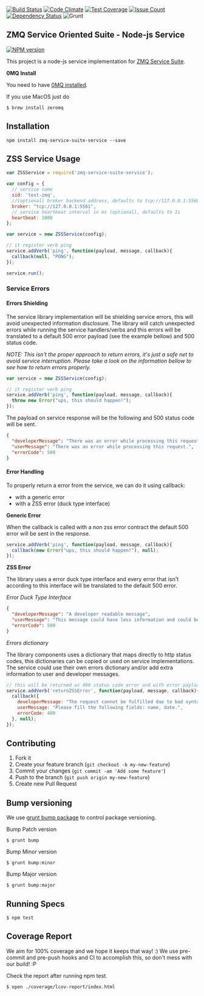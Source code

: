 [![Build Status](https://travis-ci.org/micro-toolkit/zmq-service-suite-service-js.svg?branch=master)](https://travis-ci.org/micro-toolkit/zmq-service-suite-service-js)
[![Code Climate](https://codeclimate.com/github/micro-toolkit/zmq-service-suite-service-js/badges/gpa.svg)](https://codeclimate.com/github/micro-toolkit/zmq-service-suite-service-js)
[![Test Coverage](https://codeclimate.com/github/micro-toolkit/zmq-service-suite-service-js/badges/coverage.svg)](https://codeclimate.com/github/micro-toolkit/zmq-service-suite-service-js/coverage)
[![Issue Count](https://codeclimate.com/github/micro-toolkit/zmq-service-suite-service-js/badges/issue_count.svg)](https://codeclimate.com/github/micro-toolkit/zmq-service-suite-service-js)
[![Dependency Status](https://gemnasium.com/micro-toolkit/zmq-service-suite-service-js.svg)](https://gemnasium.com/micro-toolkit/zmq-service-suite-service-js)
![Grunt](https://cdn.gruntjs.com/builtwith.png)

## ZMQ Service Oriented Suite - Node-js Service

[![NPM version](https://badge.fury.io/js/zmq-service-suite-service.svg)](http://badge.fury.io/js/zmq-service-suite-service)

This project is a node-js service implementation for [ZMQ Service Suite](http://micro-toolkit.github.io/zmq-service-suite-specs/).

**0MQ Install**

You need to have [0MQ installed](http://zeromq.org/area:download).

If you use MacOS just do

    $ brew install zeromq

## Installation

    npm install zmq-service-suite-service --save

## ZSS Service Usage

```javascript
var ZSSService = require('zmq-service-suite-service');

var config = {
  // service name
  sid: 'test-zmq',
  //(optional) broker backend address, defaults to tcp://127.0.0.1:5560
  broker: "tcp://127.0.0.1:5561",
  // service heartbeat interval in ms (optional), defaults to 1s
  heartbeat: 1000
};

var service = new ZSSService(config);

// it register verb ping
service.addVerb('ping', function(payload, message, callback){
  callback(null, "PONG");
});

service.run();

```

### Service Errors

#### Errors Shielding

The service library implementation will be shielding service errors, this will avoid unexpected information disclosure.
The library will catch unexpected errors while running the service handlers/verbs and this errors will be translated to a default 500 error payload (see the example bellow) and 500 status code.

*NOTE: This isn't the proper approach to return errors, it's just a safe net to avoid service interruption. Please take a look on the information bellow to see how to return errors properly.*

```javascript
var service = new ZSSService(config);

// it register verb ping
service.addVerb('ping', function(payload, message, callback){
  throw new Error("ups, this should happen!");
});

```

The payload on service response will be the following and 500 status code will be sent.

```json
{
  "developerMessage": "There was an error while processing this request. There is probably something wrong with the API server.",
  "userMessage": "There was an error while processing this request.",
  "errorCode": 500
}
```

#### Error Handling

To properly return a error from the service, we can do it using callback:
* with a generic error
* with a ZSS error (duck type interface)

**Generic Error**

When the callback is called with a non zss error contract the default 500 error will be sent in the response.

```javascript
service.addVerb('ping', function(payload, message, callback){
  callback(new Error("ups, this should happen!"), null);
});
```

**ZSS Error**

The library uses a error duck type interface and every error that isn't according to this interface will be translated to the default 500 error.

*Error Duck Type Interface*

```json
{
  "developerMessage": "A developer readable message",
  "userMessage": "This message could have less information and could be used for non technical interfaces",
  "errorCode": 500
}
```

*Errors dictionary*

The library components uses a dictionary that maps directly to http status codes, this dictionaries can be copied or used on service implementations. The service could use their own errors dictionary and/or add extra information to user and developer messages.

```javascript
// this will be returned as 400 status code error and with error payload
service.addVerb('returnZSSError', function(payload, message, callback){
  callback({
    developerMessage: "The request cannot be fulfilled due to bad syntax. You are missing the following required fields.",
    userMessage: "Please fill the following fields: name, date.",
    errorCode: 400
  }, null);
});

```

## Contributing

1. Fork it
2. Create your feature branch (`git checkout -b my-new-feature`)
3. Commit your changes (`git commit -am 'Add some feature'`)
4. Push to the branch (`git push origin my-new-feature`)
5. Create new Pull Request

## Bump versioning

We use [grunt bump package](https://www.npmjs.org/package/grunt-bump) to control package versioning.

Bump Patch version

    $ grunt bump

Bump Minor version

    $ grunt bump:minor

Bump Major version

    $ grunt bump:major

## Running Specs

    $ npm test

## Coverage Report

We aim for 100% coverage and we hope it keeps that way! :)
We use pre-commit and pre-push hooks and CI to accomplish this, so don't mess with our build! :P

Check the report after running npm test.

    $ open ./coverage/lcov-report/index.html
